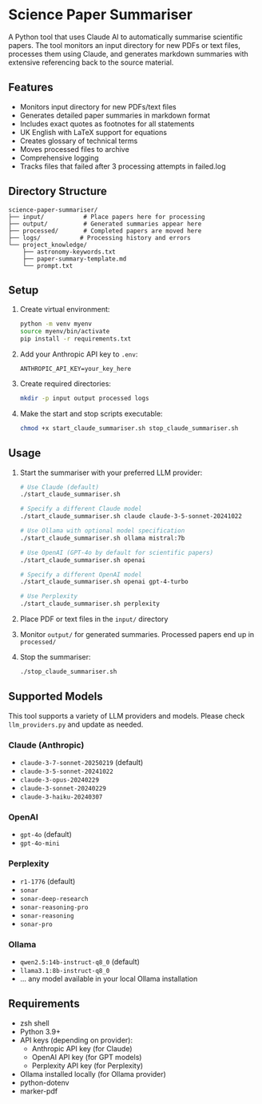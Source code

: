 # Science Paper Summariser

A Python tool that uses Claude AI to automatically summarise scientific papers. The tool monitors an input directory for new PDFs or text files, processes them using Claude, and generates markdown summaries with extensive referencing back to the source material.

## Features

- Monitors input directory for new PDFs/text files
- Generates detailed paper summaries in markdown format
- Includes exact quotes as footnotes for all statements
- UK English with LaTeX support for equations
- Creates glossary of technical terms
- Moves processed files to archive
- Comprehensive logging
- Tracks files that failed after 3 processing attempts in failed.log

## Directory Structure

```
science-paper-summariser/
├── input/           # Place papers here for processing
├── output/          # Generated summaries appear here
├── processed/       # Completed papers are moved here
├── logs/           # Processing history and errors
└── project_knowledge/
    ├── astronomy-keywords.txt
    ├── paper-summary-template.md
    └── prompt.txt
```

## Setup

1. Create virtual environment:
   ```bash
   python -m venv myenv
   source myenv/bin/activate
   pip install -r requirements.txt
   ```

2. Add your Anthropic API key to `.env`:
   ```
   ANTHROPIC_API_KEY=your_key_here
   ```

3. Create required directories:
   ```bash
   mkdir -p input output processed logs
   ```

4. Make the start and stop scripts executable:
   ```bash
   chmod +x start_claude_summariser.sh stop_claude_summariser.sh
   ```

## Usage

1. Start the summariser with your preferred LLM provider:
   ```bash
   # Use Claude (default)
   ./start_claude_summariser.sh
   
   # Specify a different Claude model
   ./start_claude_summariser.sh claude claude-3-5-sonnet-20241022
   
   # Use Ollama with optional model specification
   ./start_claude_summariser.sh ollama mistral:7b
   
   # Use OpenAI (GPT-4o by default for scientific papers)
   ./start_claude_summariser.sh openai
   
   # Specify a different OpenAI model
   ./start_claude_summariser.sh openai gpt-4-turbo
   
   # Use Perplexity
   ./start_claude_summariser.sh perplexity
   ```
   
2. Place PDF or text files in the `input/` directory

3. Monitor `output/` for generated summaries. Processed papers end up in `processed/`

4. Stop the summariser:
   ```bash
   ./stop_claude_summariser.sh
   ```

## Supported Models

This tool supports a variety of LLM providers and models. Please check `llm_providers.py` and update as needed.

### Claude (Anthropic)
- `claude-3-7-sonnet-20250219` (default)
- `claude-3-5-sonnet-20241022`
- `claude-3-opus-20240229`
- `claude-3-sonnet-20240229`
- `claude-3-haiku-20240307`

### OpenAI
- `gpt-4o` (default)
- `gpt-4o-mini`

### Perplexity
- `r1-1776` (default)
- `sonar`
- `sonar-deep-research`
- `sonar-reasoning-pro`
- `sonar-reasoning`
- `sonar-pro`

### Ollama
- `qwen2.5:14b-instruct-q8_0` (default)
- `llama3.1:8b-instruct-q8_0`
- ... any model available in your local Ollama installation


## Requirements

- zsh shell
- Python 3.9+
- API keys (depending on provider):
  - Anthropic API key (for Claude)
  - OpenAI API key (for GPT models)
  - Perplexity API key (for Perplexity)
- Ollama installed locally (for Ollama provider)
- python-dotenv
- marker-pdf
